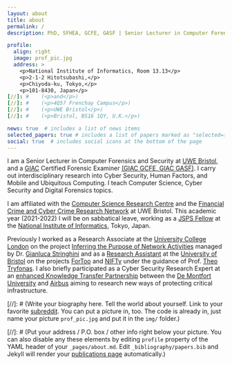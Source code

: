 ```yaml
---
layout: about
title: about
permalink: /
description: PhD, SFHEA, GCFE, GASF | Senior Lecturer in Computer Forensics and Security | JSPS Fellow | Digital Forensics Examiner | <a href="https://www.uwe.ac.uk">UWE Bristol</a></p>

profile:
  align: right
  image: prof_pic.jpg
  address: >
    <p>National Institute of Informatics, Room 13.13</p>
    <p>2-1-2 Hitotsubashi,</p>
    <p>Chiyoda-ku, Tokyo,</p>
    <p>101-8430, Japan</p>
[//]: #    (<p>and</p>)
[//]: #    (<p>4Q57 Frenchay Campus</p>)
[//]: #    (<p>UWE Bristol</p>)
[//]: #    (<p>Bristol, BS16 1QY, U.K.</p>)

news: true  # includes a list of news items
selected_papers: true # includes a list of papers marked as "selected={true}"
social: true  # includes social icons at the bottom of the page
---
```


I am a Senior Lecturer in Computer Forensics and Security at [UWE Bristol](https://www.uwe.ac.uk), and a [GIAC](https://www.giac.org/) Certified Forensic Examiner [(GIAC GCFE, GIAC GASF)](https://www.credly.com/users/panagiotis-andriotis/badges). I carry out interdisciplinary research into Cyber Security, Human Factors, and Mobile and Ubiquitous Computing. I teach Computer Science, Cyber Security and Digital Forensics topics.

I am affiliated with the [Computer Science Research Centre](https://www.uwe.ac.uk/research/centres-and-groups/csrc) and the [Financial Crime and Cyber Crime Research Network](https://www.uwe.ac.uk/research/centres-and-groups/global-crime-justice-security/financial-crime-network) at UWE Bristol. This academic year (2021-2022) I will be on sabbatical leave, working as a [JSPS Fellow](https://www.jsps.go.jp/english/e-ippan/index.html) at the [National Institute of Informatics](https://www.nii.ac.jp/en/), Tokyo, Japan. 

Previously I worked as a Research Associate at the [University College London](https://www.ucl.ac.uk) on the project [Inferring the Purpose of Network Activities](https://gtr.ukri.org/projects?ref=EP%2FN008448%2F1) managed by Dr. [Gianluca Stringhini](https://seclab.bu.edu/people/gianluca/) and as a [Research Assistant](research-information.bris.ac.uk/en/searchAll/index/?search=andriotis) at the [University of Bristol](https://www.bristol.ac.uk) on the projects [ForToo](https://research-information.bris.ac.uk/en/projects/forensic-tools-against-illegal-use-of-internet-fortoo) and [NIFTy](https://research-information.bris.ac.uk/en/projects/novel-imagephoto-forensic-tools-for-fighting-against-child-pornog) under the guidance of Prof. [Theo Tryfonas](https://research-information.bris.ac.uk/en/persons/theo-tryfonas). I also briefly participated as a Cyber Security Research Expert at an [enhanced Knowledge Transfer Partnership](https://www.dmu.ac.uk/about-dmu/news/2015/november/dmu-celebrates-40-years-of-innovative-business-partnerships1.aspx) between the [De Montfort University](https://www.dmu.ac.uk/business-services/business-news/2015/may/dmu-joins-forces-with-airbus-group-to-protect-critical-national-infrastructure-from-cyber-attacks.aspx) and [Airbus](https://www.airbus.com/newsroom/press-releases/en/2015/05/20150507_airbus_group_de_montfort_university_join_forces.html) aiming to research new ways of protecting critical infrastructure.
 
[//]: # (Write your biography here. Tell the world about yourself. Link to your favorite [subreddit](http://reddit.com). You can put a picture in, too. The code is already in, just name your picture `prof_pic.jpg` and put it in the `img/` folder.)

[//]: # (Put your address / P.O. box / other info right below your picture. You can also disable any these elements by editing `profile` property of the YAML header of your `_pages/about.md`. Edit `_bibliography/papers.bib` and Jekyll will render your [publications page](/al-folio/publications/) automatically.)
